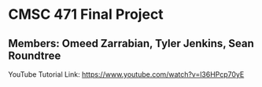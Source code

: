 # CMSC 471 Final Project
## Members: Omeed Zarrabian, Tyler Jenkins, Sean Roundtree

YouTube Tutorial Link: https://www.youtube.com/watch?v=l36HPcp70yE
